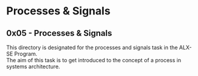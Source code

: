 # Processes & Signals
## 0x05 - Processes & Signals
This directory is designated for the processes and signals task in the ALX-SE Program.<br>
The aim of this task is to get introduced to the concept of a process in systems architecture.
